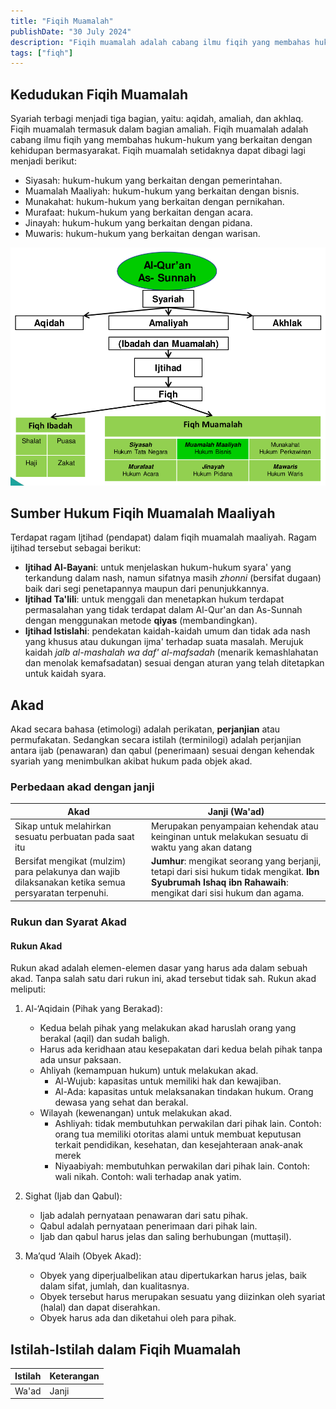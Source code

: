 ```yaml
---
title: "Fiqih Muamalah"
publishDate: "30 July 2024"
description: "Fiqih muamalah adalah cabang ilmu fiqih yang membahas hukum-hukum yang berkaitan dengan kehidupan bermasyarakat."
tags: ["fiqh"]
---
```


## Kedudukan Fiqih Muamalah

Syariah terbagi menjadi tiga bagian, yaitu: aqidah, amaliah, dan akhlaq. Fiqih muamalah termasuk dalam bagian amaliah. Fiqih muamalah adalah cabang ilmu fiqih yang membahas hukum-hukum yang berkaitan dengan kehidupan bermasyarakat. Fiqih muamalah setidaknya dapat dibagi lagi menjadi berikut:

- Siyasah: hukum-hukum yang berkaitan dengan pemerintahan.
- Muamalah Maaliyah: hukum-hukum yang berkaitan dengan bisnis.
- Munakahat: hukum-hukum yang berkaitan dengan pernikahan.
- Murafaat: hukum-hukum yang berkaitan dengan acara.
- Jinayah: hukum-hukum yang berkaitan dengan pidana.
- Muwaris: hukum-hukum yang berkaitan dengan warisan.

![alt text](image.png)

## Sumber Hukum Fiqih Muamalah Maaliyah

Terdapat ragam Ijtihad (pendapat) dalam fiqih muamalah maaliyah. Ragam ijtihad tersebut sebagai berikut:

- **Ijtihad Al-Bayani**: untuk menjelaskan hukum-hukum syara' yang terkandung dalam nash, namun sifatnya masih *zhonni* (bersifat dugaan) baik dari segi penetapannya maupun dari penunjukkannya.
- **Ijtihad Ta'lili**: untuk menggali dan menetapkan hukum terdapat permasalahan yang tidak terdapat dalam Al-Qur'an dan As-Sunnah dengan menggunakan metode **qiyas** (membandingkan).
- **Ijtihad Istislahi**: pendekatan kaidah-kaidah umum dan tidak ada nash yang khusus atau dukungan ijma' terhadap suata masalah. Merujuk kaidah *jalb al-mashalah wa daf' al-mafsadah* (menarik kemashlahatan dan menolak kemafsadatan) sesuai dengan aturan yang telah ditetapkan untuk kaidah syara.

## Akad

Akad secara bahasa (etimologi) adalah perikatan, **perjanjian** atau permufakatan. Sedangkan secara istilah (terminilogi) adalah perjanjian antara ijab (penawaran) dan qabul (penerimaan) sesuai dengan kehendak syariah yang menimbulkan akibat hukum pada objek akad.

### Perbedaan akad dengan janji 

| Akad                                                                                                 | Janji (Wa'ad)                                                                                                                                                |
| ---------------------------------------------------------------------------------------------------- | ------------------------------------------------------------------------------------------------------------------------------------------------------------ |
| Sikap untuk melahirkan sesuatu perbuatan pada saat itu                                               | Merupakan penyampaian kehendak atau keinginan untuk melakukan sesuatu di waktu yang akan datang                                                              |
| Bersifat mengikat (mulzim) para pelakunya dan wajib dilaksanakan ketika semua persyaratan terpenuhi. | **Jumhur**: mengikat seorang yang berjanji, tetapi dari sisi hukum tidak mengikat. **Ibn Syubrumah Ishaq ibn Rahawaih**: mengikat dari sisi hukum dan agama. |

### Rukun dan Syarat Akad

#### Rukun Akad

Rukun akad adalah elemen-elemen dasar yang harus ada dalam sebuah akad. Tanpa salah satu dari rukun ini, akad tersebut tidak sah. Rukun akad meliputi:

1. Al-‘Aqidain (Pihak yang Berakad):
   - Kedua belah pihak yang melakukan akad haruslah orang yang berakal (aqil) dan sudah baligh.
   - Harus ada keridhaan atau kesepakatan dari kedua belah pihak tanpa ada unsur paksaan.
   - Ahliyah (kemampuan hukum) untuk melakukan akad.
     - Al-Wujub: kapasitas untuk memiliki hak dan kewajiban.
     - Al-Ada: kapasitas untuk melaksanakan tindakan hukum. Orang dewasa yang sehat dan berakal.
   - Wilayah (kewenangan) untuk melakukan akad.
     - Ashliyah: tidak membutuhkan perwakilan dari pihak lain. Contoh: orang tua memiliki otoritas alami untuk membuat keputusan terkait pendidikan, kesehatan, dan kesejahteraan anak-anak merek
     - Niyaabiyah: membutuhkan perwakilan dari pihak lain. Contoh: wali nikah. Contoh: wali terhadap anak yatim.

2. Sighat (Ijab dan Qabul):
   - Ijab adalah pernyataan penawaran dari satu pihak.
   - Qabul adalah pernyataan penerimaan dari pihak lain.
   - Ijab dan qabul harus jelas dan saling berhubungan (muttaṣil).

3. Ma’qud ‘Alaih (Obyek Akad):
   - Obyek yang diperjualbelikan atau dipertukarkan harus jelas, baik dalam sifat, jumlah, dan kualitasnya.
   - Obyek tersebut harus merupakan sesuatu yang diizinkan oleh syariat (halal) dan dapat diserahkan.
   - Obyek harus ada dan diketahui oleh para pihak.

## Istilah-Istilah dalam Fiqih Muamalah

| Istilah | Keterangan |
| ------- | ---------- |
| Wa'ad   | Janji      |
